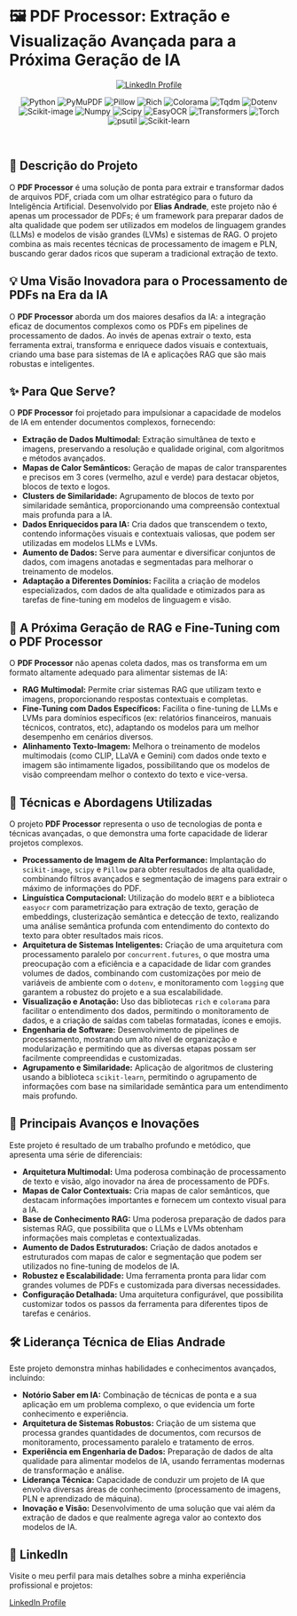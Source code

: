 # 🖼️ PDF Processor: Extração e Visualização Avançada para a Próxima Geração de IA

<p align="center">
  <a href="https://br.linkedin.com/in/itilmgf" target="_blank">
    <img src="https://img.shields.io/badge/LinkedIn-Elias%20Andrade-blue?style=flat-square&logo=linkedin" alt="LinkedIn Profile" />
  </a>
</p>

<p align="center">
  <img src="https://img.shields.io/badge/Python-3.10+-blue?style=flat-square&logo=python" alt="Python" />
  <img src="https://img.shields.io/badge/PyMuPDF-fitz-blue?style=flat-square&logo=python" alt="PyMuPDF" />
  <img src="https://img.shields.io/badge/Pillow-PIL-blue?style=flat-square&logo=python" alt="Pillow" />
  <img src="https://img.shields.io/badge/Rich-console-blue?style=flat-square&logo=python" alt="Rich" />
   <img src="https://img.shields.io/badge/Colorama-colors-blue?style=flat-square&logo=python" alt="Colorama" />
  <img src="https://img.shields.io/badge/tqdm-progress-blue?style=flat-square&logo=python" alt="Tqdm" />
  <img src="https://img.shields.io/badge/dotenv-config-blue?style=flat-square&logo=python" alt="Dotenv" />
  <img src="https://img.shields.io/badge/scikit--image-processing-blue?style=flat-square&logo=python" alt="Scikit-image" />
  <img src="https://img.shields.io/badge/numpy-arrays-blue?style=flat-square&logo=python" alt="Numpy" />
  <img src="https://img.shields.io/badge/scipy-math-blue?style=flat-square&logo=python" alt="Scipy" />
  <img src="https://img.shields.io/badge/EasyOCR-ocr-blue?style=flat-square&logo=python" alt="EasyOCR" />
    <img src="https://img.shields.io/badge/Transformers-NLP-blue?style=flat-square&logo=huggingface" alt="Transformers" />
      <img src="https://img.shields.io/badge/Torch-Tensor-blue?style=flat-square&logo=pytorch" alt="Torch" />
    <img src="https://img.shields.io/badge/psutil-system-blue?style=flat-square&logo=python" alt="psutil" />
     <img src="https://img.shields.io/badge/scikit--learn-clustering-blue?style=flat-square&logo=scikit-learn" alt="Scikit-learn" />
</p>

<br>

## 🎯 Descrição do Projeto

O **PDF Processor** é uma solução de ponta para extrair e transformar dados de arquivos PDF, criada com um olhar estratégico para o futuro da Inteligência Artificial. Desenvolvido por **Elias Andrade**, este projeto não é apenas um processador de PDFs; é um framework para preparar dados de alta qualidade que podem ser utilizados em modelos de linguagem grandes (LLMs) e modelos de visão grandes (LVMs) e sistemas de RAG. O projeto combina as mais recentes técnicas de processamento de imagem e PLN, buscando gerar dados ricos que superam a tradicional extração de texto.

## 💡 Uma Visão Inovadora para o Processamento de PDFs na Era da IA

O **PDF Processor** aborda um dos maiores desafios da IA: a integração eficaz de documentos complexos como os PDFs em pipelines de processamento de dados. Ao invés de apenas extrair o texto, esta ferramenta extrai, transforma e enriquece dados visuais e contextuais, criando uma base para sistemas de IA e aplicações RAG que são mais robustas e inteligentes.

## ✨ Para Que Serve?

O **PDF Processor** foi projetado para impulsionar a capacidade de modelos de IA em entender documentos complexos, fornecendo:

-   **Extração de Dados Multimodal:** Extração simultânea de texto e imagens, preservando a resolução e qualidade original, com algoritmos e métodos avançados.
-   **Mapas de Calor Semânticos:** Geração de mapas de calor transparentes e precisos em 3 cores (vermelho, azul e verde) para destacar objetos, blocos de texto e logos.
-   **Clusters de Similaridade:** Agrupamento de blocos de texto por similaridade semântica, proporcionando uma compreensão contextual mais profunda para a IA.
-   **Dados Enriquecidos para IA:** Cria dados que transcendem o texto, contendo informações visuais e contextuais valiosas, que podem ser utilizadas em modelos LLMs e LVMs.
-   **Aumento de Dados:** Serve para aumentar e diversificar conjuntos de dados, com imagens anotadas e segmentadas para melhorar o treinamento de modelos.
-   **Adaptação a Diferentes Domínios:** Facilita a criação de modelos especializados, com dados de alta qualidade e otimizados para as tarefas de fine-tuning em modelos de linguagem e visão.

## 🚀 A Próxima Geração de RAG e Fine-Tuning com o PDF Processor

O **PDF Processor** não apenas coleta dados, mas os transforma em um formato altamente adequado para alimentar sistemas de IA:

*   **RAG Multimodal:** Permite criar sistemas RAG que utilizam texto e imagens, proporcionando respostas contextuais e completas.
*   **Fine-Tuning com Dados Específicos:** Facilita o fine-tuning de LLMs e LVMs para domínios específicos (ex: relatórios financeiros, manuais técnicos, contratos, etc), adaptando os modelos para um melhor desempenho em cenários diversos.
*   **Alinhamento Texto-Imagem:**  Melhora o treinamento de modelos multimodais (como CLIP, LLaVA e Gemini) com dados onde texto e imagem são intimamente ligados, possibilitando que os modelos de visão compreendam melhor o contexto do texto e vice-versa.

## 🧠 Técnicas e Abordagens Utilizadas

O projeto **PDF Processor** representa o uso de tecnologias de ponta e técnicas avançadas, o que demonstra uma forte capacidade de liderar projetos complexos.

*   **Processamento de Imagem de Alta Performance:** Implantação do `scikit-image`, `scipy` e `Pillow` para obter resultados de alta qualidade, combinando filtros avançados e segmentação de imagens para extrair o máximo de informações do PDF.
*   **Linguística Computacional:** Utilização do modelo `BERT` e a biblioteca `easyocr` com parametrização para extração de texto, geração de embeddings, clusterização semântica e detecção de texto, realizando uma análise semântica profunda com entendimento do contexto do texto para obter resultados mais ricos.
*   **Arquitetura de Sistemas Inteligentes:** Criação de uma arquitetura com processamento paralelo por `concurrent.futures`, o que mostra uma preocupação com a eficiência e a capacidade de lidar com grandes volumes de dados, combinando com customizações por meio de variáveis de ambiente com o `dotenv`, e monitoramento com `logging` que garantem a robustez do projeto e a sua escalabilidade.
*   **Visualização e Anotação:** Uso das bibliotecas `rich` e `colorama` para facilitar o entendimento dos dados, permitindo o monitoramento de dados, e a criação de saídas com tabelas formatadas, ícones e emojis.
*   **Engenharia de Software:** Desenvolvimento de pipelines de processamento, mostrando um alto nível de organização e modularização e permitindo que as diversas etapas possam ser facilmente compreendidas e customizadas.
*   **Agrupamento e Similaridade:** Aplicação de algoritmos de clustering usando a biblioteca `scikit-learn`, permitindo o agrupamento de informações com base na similaridade semântica para um entendimento mais profundo.

## 🌟 Principais Avanços e Inovações

Este projeto é resultado de um trabalho profundo e metódico, que apresenta uma série de diferenciais:

*   **Arquitetura Multimodal:** Uma poderosa combinação de processamento de texto e visão, algo inovador na área de processamento de PDFs.
*   **Mapas de Calor Contextuais:** Cria mapas de calor semânticos, que destacam informações importantes e fornecem um contexto visual para a IA.
*   **Base de Conhecimento RAG:** Uma poderosa preparação de dados para sistemas RAG, que possibilita que o LLMs e LVMs obtenham informações mais completas e contextualizadas.
*  **Aumento de Dados Estruturados:** Criação de dados anotados e estruturados com mapas de calor e segmentação que podem ser utilizados no fine-tuning de modelos de IA.
*   **Robustez e Escalabilidade:** Uma ferramenta pronta para lidar com grandes volumes de PDFs e customizada para diversas necessidades.
*   **Configuração Detalhada:** Uma arquitetura configurável, que possibilita customizar todos os passos da ferramenta para diferentes tipos de tarefas e cenários.

## 🛠️  Liderança Técnica de Elias Andrade

Este projeto demonstra minhas habilidades e conhecimentos avançados, incluindo:

-   **Notório Saber em IA:**  Combinação de técnicas de ponta e a sua aplicação em um problema complexo, o que evidencia um forte conhecimento e experiência.
-   **Arquitetura de Sistemas Robustos:** Criação de um sistema que processa grandes quantidades de documentos, com recursos de monitoramento, processamento paralelo e tratamento de erros.
-  **Experiência em Engenharia de Dados:** Preparação de dados de alta qualidade para alimentar modelos de IA, usando ferramentas modernas de transformação e análise.
-   **Liderança Técnica:**  Capacidade de conduzir um projeto de IA que envolva diversas áreas de conhecimento (processamento de imagens, PLN e aprendizado de máquina).
-   **Inovação e Visão:** Desenvolvimento de uma solução que vai além da extração de dados e que realmente agrega valor ao contexto dos modelos de IA.

## 🔗  LinkedIn

Visite o meu perfil para mais detalhes sobre a minha experiência profissional e projetos:

[LinkedIn Profile](https://br.linkedin.com/in/itilmgf)
